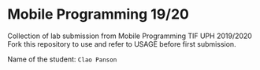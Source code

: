 # Mobile Programming 19/20
Collection of lab submission from Mobile Programming TIF UPH 2019/2020
Fork this repository to use and refer to USAGE before first submission.

Name of the student: `Clao Panson`